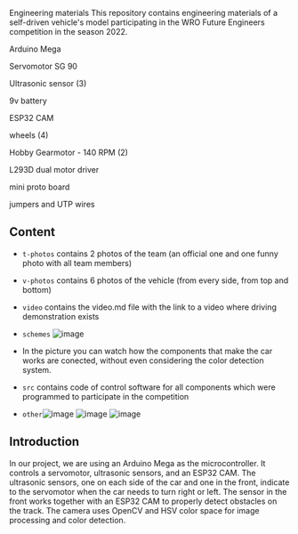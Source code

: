 Engineering materials
This repository contains engineering materials of a self-driven vehicle's model participating in the WRO Future Engineers competition in the season 2022.

Arduino Mega

Servomotor SG 90

Ultrasonic sensor (3)

9v battery

ESP32 CAM

wheels (4)

Hobby Gearmotor - 140 RPM (2)

L293D dual motor driver 

mini proto board 

jumpers and UTP wires 


## Content

* `t-photos` contains 2 photos of the team (an official one and one funny photo with all team members)

* `v-photos` contains 6 photos of the vehicle (from every side, from top and bottom)
* `video` contains the video.md file with the link to a video where driving demonstration exists
* `schemes` ![image](https://github.com/megasinser/CJL/assets/172218545/2d2cd03f-d526-460e-b74d-bf8319b79a8f)

* In the picture you can watch how the components that make the car works are conected, without even considering the color detection system.

* `src` contains code of control software for all components which were programmed to participate in the competition

* `other`![image](https://github.com/megasinser/CJL/assets/172218545/e6488643-3f07-460e-a66f-e38325339d0d) ![image](https://github.com/megasinser/CJL/assets/172218545/60036aba-ae2b-4365-8bf6-343d4149d472) ![image](https://github.com/megasinser/CJL/assets/172218545/1023b9ff-cf79-4327-85df-4dd405180b8e)




## Introduction

In our project, we are using an Arduino Mega as the microcontroller. It controls a servomotor, ultrasonic sensors, and an ESP32 CAM. The ultrasonic sensors, one on each side of the car and one in the front, indicate to the servomotor when the car needs to turn right or left. The sensor in the front works together with an ESP32 CAM to properly detect obstacles on the track. The camera uses OpenCV and HSV color space for image processing and color detection.



